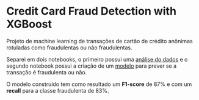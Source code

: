 # Credit Card Fraud Detection with XGBoost
Projeto de machine learning de transações de cartão de crédito anônimas rotuladas como fraudulentas ou não fraudulentas.

Separei em dois notebooks, o primeiro possui uma [análise do dados](https://github.com/FelipeErmeson/credit-card-fraud-detection/blob/main/Analise_de_Dados_de_Fraude_em_Cartoes_de_Credito.ipynb) e o segundo notebook possui a criação de um [modelo](https://github.com/FelipeErmeson/credit-card-fraud-detection/blob/main/Deteccao_de_Fraude_em_Cartoes_de_Credito.ipynb)
para prever se a transação é fraudulenta ou não.

O modelo construído tem como resultado um **F1-score** de 87% e com um **recall** para a classe fraudulenta de 83%.
